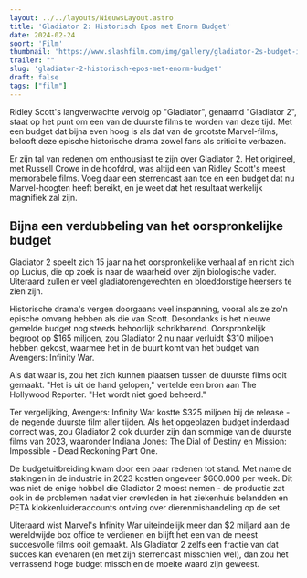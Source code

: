 ```yaml
---
layout: ../../layouts/NieuwsLayout.astro
title: 'Gladiator 2: Historisch Epos met Enorm Budget'
date: 2024-02-24
soort: 'Film'
thumbnail: 'https://www.slashfilm.com/img/gallery/gladiator-2s-budget-is-reportedly-so-big-that-its-guaranteed-to-disappoint-at-the-box-office/intro-1708713618.jpg'
trailer: ""
slug: 'gladiator-2-historisch-epos-met-enorm-budget'
draft: false
tags: ["film"]
---
```


Ridley Scott's langverwachte vervolg op "Gladiator", genaamd "Gladiator 2", staat op het punt om een van de duurste films te worden van deze tijd. Met een budget dat bijna even hoog is als dat van de grootste Marvel-films, belooft deze epische historische drama zowel fans als critici te verbazen.

Er zijn tal van redenen om enthousiast te zijn over Gladiator 2. Het origineel, met Russell Crowe in de hoofdrol, was altijd een van Ridley Scott's meest memorabele films. Voeg daar een sterrencast aan toe en een budget dat nu Marvel-hoogten heeft bereikt, en je weet dat het resultaat werkelijk magnifiek zal zijn.

## Bijna een verdubbeling van het oorspronkelijke budget

Gladiator 2 speelt zich 15 jaar na het oorspronkelijke verhaal af en richt zich op Lucius, die op zoek is naar de waarheid over zijn biologische vader. Uiteraard zullen er veel gladiatorengevechten en bloeddorstige heersers te zien zijn.

Historische drama's vergen doorgaans veel inspanning, vooral als ze zo'n epische omvang hebben als die van Scott. Desondanks is het nieuwe gemelde budget nog steeds behoorlijk schrikbarend. Oorspronkelijk begroot op $165 miljoen, zou Gladiator 2 nu naar verluidt $310 miljoen hebben gekost, waarmee het in de buurt komt van het budget van Avengers: Infinity War.

Als dat waar is, zou het zich kunnen plaatsen tussen de duurste films ooit gemaakt. "Het is uit de hand gelopen," vertelde een bron aan The Hollywood Reporter. "Het wordt niet goed beheerd."

Ter vergelijking, Avengers: Infinity War kostte $325 miljoen bij de release - de negende duurste film aller tijden. Als het opgeblazen budget inderdaad correct was, zou Gladiator 2 ook duurder zijn dan sommige van de duurste films van 2023, waaronder Indiana Jones: The Dial of Destiny en Mission: Impossible - Dead Reckoning Part One.

De budgetuitbreiding kwam door een paar redenen tot stand. Met name de stakingen in de industrie in 2023 kostten ongeveer $600.000 per week. Dit was niet de enige hobbel die Gladiator 2 moest nemen - de productie zat ook in de problemen nadat vier crewleden in het ziekenhuis belandden en PETA klokkenluideraccounts ontving over dierenmishandeling op de set.

Uiteraard wist Marvel's Infinity War uiteindelijk meer dan $2 miljard aan de wereldwijde box office te verdienen en blijft het een van de meest succesvolle films ooit gemaakt. Als Gladiator 2 zelfs een fractie van dat succes kan evenaren (en met zijn sterrencast misschien wel), dan zou het verrassend hoge budget misschien de moeite waard zijn geweest.
